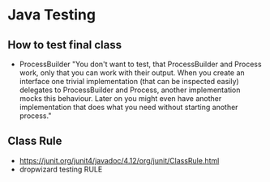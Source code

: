# Java Testing
## How to test final class
* ProcessBuilder
"You don't want to test, that ProcessBuilder and Process work, only that you can work with their output.
When you create an interface one trivial implementation (that can be inspected easily) delegates to ProcessBuilder and Process,
another implementation mocks this behaviour.
Later on you might even have another implementation that does what you need without starting another process."

## Class Rule
* https://junit.org/junit4/javadoc/4.12/org/junit/ClassRule.html
* dropwizard testing RULE
